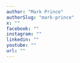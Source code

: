 ```yaml
---
author: "Mark Prince"
authorSlug: "mark-prince"
x: ""
facebook: ""
instagram: ""
linkedin: ""
youtube: ""
url: ""
---
```

